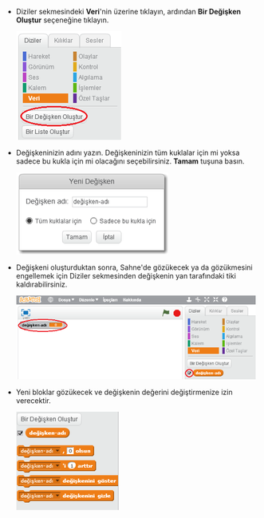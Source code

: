 + Diziler sekmesindeki **Veri**'nin üzerine tıklayın, ardından **Bir Değişken Oluştur** seçeneğine tıklayın.
    
    ![Data blocks](images/data-blocks.png)

+ Değişkeninizin adını yazın. Değişkeninizin tüm kuklalar için mi yoksa sadece bu kukla için mi olacağını seçebilirsiniz. **Tamam** tuşuna basın.
    
    ![Create variable](images/create-variable.png)

+ Değişkeni oluşturduktan sonra, Sahne'de gözükecek ya da gözükmesini engellemek için Diziler sekmesinden değişkenin yan tarafındaki tiki kaldırabilirsiniz.
    
    ![Variable blocks](images/variable-show.png)

+ Yeni bloklar gözükecek ve değişkenin değerini değiştirmenize izin verecektir.
    
    ![Variable blocks](images/variable-blocks.png)